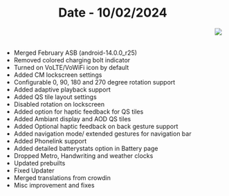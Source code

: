 <h1 align="center">Date - 10/02/2024</h1>

<img src="https://github.com/SuperiorOS-Devices/changelogs/assets/29405483/386d8bce-cc46-4a64-9bc8-35165561bbd8" align="right">

&nbsp;  
&nbsp;  


- Merged February ASB (android-14.0.0_r25)
- Removed colored charging bolt indicator
- Turned on VoLTE/VoWiFi icon by default
- Added CM lockscreen settings
- Configurable 0, 90, 180 and 270 degree rotation support
- Added adaptive playback support
- Added QS tile layout settings
- Disabled rotation on lockscreen
- Added option for haptic feedback for QS tiles
- Added Ambiant display and AOD QS tiles
- Added Optional haptic feedback on back gesture support
- Added navigation mode/ extended gestures for navigation bar
- Added Phonelink support
- Added detailed batterystats option in Battery page
- Dropped Metro, Handwriting and weather clocks
- Updated prebuilts
- Fixed Updater
- Merged translations from crowdin
- Misc improvement and fixes
